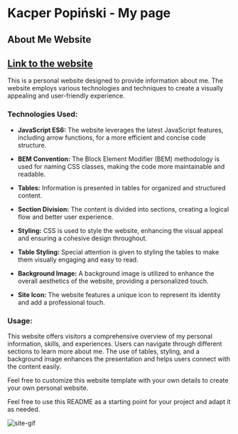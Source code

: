 # **Kacper Popiński - My page**
## About Me Website 
## [Link to the website](https://cspy-99.github.io/homepage/)
This is a personal website designed to provide information about me. The website employs various technologies and techniques to create a visually appealing and user-friendly experience.

### Technologies Used:
- **JavaScript ES6:** The website leverages the latest JavaScript features, including arrow functions, for a more efficient and concise code structure.

- **BEM Convention:** The Block Element Modifier (BEM) methodology is used for naming CSS classes, making the code more maintainable and readable.

- **Tables:** Information is presented in tables for organized and structured content.

- **Section Division:** The content is divided into sections, creating a logical flow and better user experience.

- **Styling:** CSS is used to style the website, enhancing the visual appeal and ensuring a cohesive design throughout.

- **Table Styling:** Special attention is given to styling the tables to make them visually engaging and easy to read.

- **Background Image:** A background image is utilized to enhance the overall aesthetics of the website, providing a personalized touch.

- **Site Icon:** The website features a unique icon to represent its identity and add a professional touch.

### Usage:
This website offers visitors a comprehensive overview of my personal information, skills, and experiences. Users can navigate through different sections to learn more about me. The use of tables, styling, and a background image enhances the presentation and helps users connect with the content easily.

Feel free to customize this website template with your own details to create your own personal website.

Feel free to use this README as a starting point for your project and adapt it as needed.

![site-gif](images/homepage-demo.gif)





